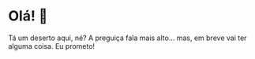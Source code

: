 # Olá! 👋
Tá um deserto aqui, né? A preguiça fala mais alto... mas, em breve vai ter alguma coisa. Eu prometo!
